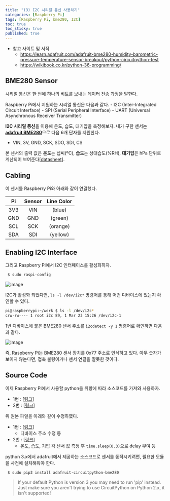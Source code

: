 ```yaml
---
title: "(3) I2C 시리얼 통신 사용하기"
categories: [Raspberry Pi]
tags: [Raspberry Pi, bme280, I2C]
toc: true
toc_sticky: true
published: true
---
```


- 참고 사이트 및 서적 
	- <https://learn.adafruit.com/adafruit-bme280-humidity-barometric-pressure-temperature-sensor-breakout/python-circuitpython-test>
	- <https://wikibook.co.kr/python-36-programming/>

## BME280 Sensor

시리얼 통신은 한 번에 하나의 비트를 보내는 데이터 전송 과정을 말한다.

Raspberry Pi에서 지원하는 시리얼 통신은 다음과 같다.
	- I2C (Inter-Integrated Circuit Interface)
	- SPI (Serial Peripheral Interface)
	- UART (Universal Asynchronous Receiver Transmitter)

**I2C 시리얼 통신**을 이용해 온도, 습도, 대기압을 측정해보자. 내가 구한 센서는 [**adafruit BME280**](https://cdn-learn.adafruit.com/downloads/pdf/adafruit-bme280-humidity-barometric-pressure-temperature-sensor-breakout.pdf)으로 다음 6개 단자를 지원한다.
- VIN, 3V, GND, SCK, SDO, SDI, CS

본 센서의 출력 값은 **온도**는 섭씨(ºC), **습도**는 상대습도(%RH), **대기압**은 hPa 단위로 계산되어 보여준다[[datasheet](https://cdn-shop.adafruit.com/datasheets/BST-BME280_DS001-10.pdf)].

## Cabling

이 센서를 Raspberry Pi와 아래와 같이 연결했다.

|Pi|Sensor|Line Color
|:---:|:---:|:---:|
|3V3|VIN|(blue)|
|GND|GND|(green)|
|SCL|SCK|(orange)|
|SDA|SDI|(yellow)|


## Enabling I2C Interface

그리고 Raspberry Pi에서 I2C 인터페이스를 활성화하자.

``` bash
 $ sudo raspi-config
 ```

![image](https://user-images.githubusercontent.com/61964210/77288244-b6b34280-6d1a-11ea-96e5-45ab4a639b1f.png)

I2C가 활성화 되었다면, `ls -l /dev/i2c*` 명령어를 통해 어떤 디바이스에 있는지 확인할 수 있다.

``` bash
pi@raspberrypi:~/work $ ls -l /dev/i2c*
crw-rw---- 1 root i2c 89, 1 Mar 23 15:26 /dev/i2c-1
```
1번 디바이스에 붙은 BME280 센서 주소를 `i2cdetect -y 1` 명령어로 확인하면 다음과 같다.

![image](https://user-images.githubusercontent.com/61964210/77288832-06463e00-6d1c-11ea-928e-67cf4d5b6945.png)

즉, Raspberry Pi는 BME280 센서 장치를 0x77 주소로 인식하고 있다. 아무 숫자가 보이지 않는다면, 접촉 불량이거나 센서 연결을 잘못한 것이다.

## Source Code

이제 Raspberry Pi에서 사용할 python을 취향에 따라 소스코드를 가져와 사용하자.
- 1번 : [[링크](https://bitbucket.org/MattHawkinsUK/rpispy-misc/src/master/python/bme280.py)]
- 2번 : [[링크](https://github.com/adafruit/Adafruit_CircuitPython_BME280/blob/master/examples/bme280_simpletest.py)]

위 원본 파일을 아래와 같이 수정하였다.
- 1번 : [[링크](https://github.com/IcedVanillaLatte/Raspberry_Pi/blob/master/bme280.py)]
	- 디바이스 주소 수정 등
- 2번 : [[링크](https://github.com/IcedVanillaLatte/Raspberry_Pi/blob/master/py3_bme280.py)]
	- 온도, 습도, 기압 각 센서 값 측정 후 `time.sleep(0.3)`으로 delay 부여 등



python 3.x에서 adafruit에서 제공하는 소스코드로 센서를 동작시키려면, 필요한 모듈을 사전에 설치해줘야 한다.

``` bash
 $ sudo pip3 install adafruit-circuitpython-bme280
 ```
> If your default Python is version 3 you may need to run 'pip' instead. Just make sure you aren't trying to use CircuitPython on Python 2.x, it isn't supported!


<!--stackedit_data:
eyJoaXN0b3J5IjpbNzI1NDM4NjgwXX0=
-->
